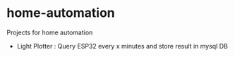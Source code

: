 # home-automation
Projects for home automation

* Light Plotter : Query ESP32 every x minutes and store result in mysql DB
